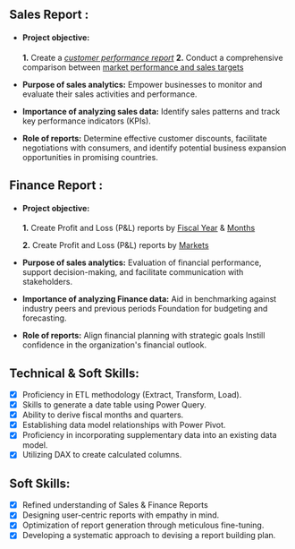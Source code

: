 ## Sales Report :


- #### **Project objective:** 

    **1.** Create a _[customer performance report]([https://github.com/KirandeepMarala/Excel-Sales_Analysis/blob/main/Customer%20Performance%20Report.pdf](https://github.com/alokjawale/Excel-Sales-Analytics/blob/main/Customer%20Performance%20Report.pdf))_ 
    **2.** Conduct a comprehensive comparison between [market performance and sales targets]([https://github.com/KirandeepMarala/Excel-Sales_Analysis/blob/main/Customer%20Performance%20Report.pdf](https://github.com/alokjawale/Excel-Sales-Analytics/blob/main/Market%20Performance%20vs%20Target%20Report.pdf))

- **Purpose of sales analytics:** Empower businesses to monitor and evaluate their sales activities and performance.

- **Importance of analyzing sales data:** Identify sales patterns and track key performance indicators (KPIs).

- **Role of reports:** Determine effective customer discounts, facilitate negotiations with consumers, and identify potential business expansion opportunities in promising countries.


## Finance Report :

- #### **Project objective:** 

    **1.** Create Profit and Loss (P&L) reports by [Fiscal Year]([https://github.com/KirandeepMarala/Excel-Sales_Analysis/blob/main/P%26L%20Statement%20by%20Fiscal%20Year.pdf](https://github.com/alokjawale/Excel-Sales-Analytics/blob/main/P%26L%20Statement%20by%20Fiscal%20Year.pdf)) & [Months]([https://github.com/KirandeepMarala/Excel-Sales_Analysis/blob/main/P%26L%20Statement%20by%20Months.pdf](https://github.com/alokjawale/Excel-Sales-Analytics/blob/main/P%26L%20Statement%20by%20Months.pdf))

   **2.** Create Profit and Loss (P&L) reports by [Markets]([https://github.com/KirandeepMarala/Excel-Sales_Analysis/blob/main/P%26L%20Statement%20by%20Markets.pdf](https://github.com/alokjawale/Excel-Sales-Analytics/blob/main/P%26L%20Statement%20by%20Markets.pdf))

- **Purpose of sales analytics:** Evaluation of financial performance, support decision-making, and facilitate communication with stakeholders.

- **Importance of analyzing Finance data:** Aid in benchmarking against industry peers and previous periods Foundation for budgeting and forecasting.

- **Role of reports:** Align financial planning with strategic goals Instill confidence in the organization's financial outlook.


## Technical & Soft Skills:
- [x]	Proficiency in ETL methodology (Extract, Transform, Load).
- [x]	Skills to generate a date table using Power Query.
- [x]	Ability to derive fiscal months and quarters.
- [x]	Establishing data model relationships with Power Pivot.
- [x]	Proficiency in incorporating supplementary data into an existing data model.
- [x]	Utilizing DAX to create calculated columns.

## Soft Skills:
- [x]	Refined understanding of Sales & Finance Reports
- [x]	Designing user-centric reports with empathy in mind.
- [x]	Optimization of report generation through meticulous fine-tuning.
- [x]	Developing a systematic approach to devising a report building plan.
